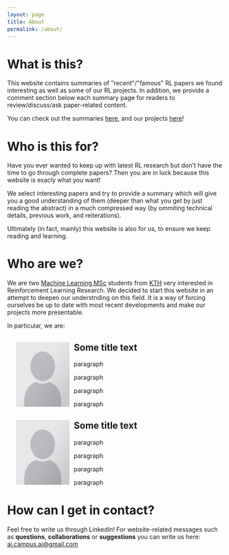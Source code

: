 ```yaml
---
layout: page
title: About
permalink: /about/
---
```


# What is this?

This website contains summaries of "recent"/"famous" RL papers we found interesting as well as some of our RL projects.
In addition, we provide a comment section below each summary page for readers to review/discuss/ask paper-related content.

You can check out the summaries [here](papers.md), and our projects [here](projects.md)!

# Who is this for?

Have you ever wanted to keep up with latest RL research but don't have the time to go through complete papers?
Then you are in luck because this website is exacly what you want!

We select interesting papers and try to provide a summary which will give you a good understanding of them (deeper than what you get by just reading the abstract) in a much compressed way (by ommiting technical details, previous work, and reiterations).

Ultimately (in fact, mainly) this website is also for us, to ensure we keep reading and learning.

# Who are we?

We are two [Machine Learning MSc](https://www.kth.se/en/studies/master/machinelearning/description-1.48533) students from [KTH](https://www.kth.se/en) very interested in Reinforcement Learning Research.
We decided to start this website in an attempt to deepen our understnding on this field.
It is a way of forcing ourselves be up to date with most recent developments and make our projects more presentable.

In particular, we are:

<div style="clear: both;">
  <div style="float: left; margin-right 1em;">
    <img src="/assets/images/about/placeholder.png" height="150" width="125" margin-right="10" margin-left="10">
  </div>
  <div>
      <style>
        div {
        margin-right: 10px;
        margin-left: 10px;
        }
    </style>
    <h2>Some title text</h2>
    <p>paragraph</p>
    <p>paragraph</p>
    <p>paragraph</p>
    <p>paragraph</p>
  </div>
</div>

<div style="clear: both;">
  <div style="float: left; margin-right 1em;">
    <img src="/assets/images/about/placeholder.png" height="150" width="125" margin-right="10" margin-left="10">
  </div>
  <div>
      <style>
        div {
        margin-right: 10px;
        margin-left: 10px;
        }
    </style>
    <h2>Some title text</h2>
    <p>paragraph</p>
    <p>paragraph</p>
    <p>paragraph</p>
    <p>paragraph</p>
  </div>
</div>


# How can I get in contact?

Feel free to write us through LinkedIn!
For website-related messages such as __questions__, __collaborations__ or __suggestions__ you can write us here: [ai.campus.ai@gmail.com](mailto:ai.campus.ai@gmail.com)